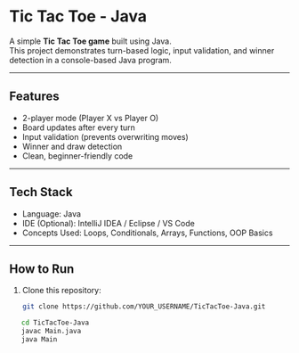 # Tic Tac Toe - Java

A simple **Tic Tac Toe game** built using Java.  
This project demonstrates turn-based logic, input validation, and winner detection in a console-based Java program.

---

## Features
- 2-player mode (Player X vs Player O)
- Board updates after every turn
- Input validation (prevents overwriting moves)
- Winner and draw detection
- Clean, beginner-friendly code

---

## Tech Stack
- Language: Java
- IDE (Optional): IntelliJ IDEA / Eclipse / VS Code
- Concepts Used: Loops, Conditionals, Arrays, Functions, OOP Basics

---

## How to Run
1. Clone this repository:
   ```bash
   git clone https://github.com/YOUR_USERNAME/TicTacToe-Java.git

```bash
   cd TicTacToe-Java
   javac Main.java
   java Main
